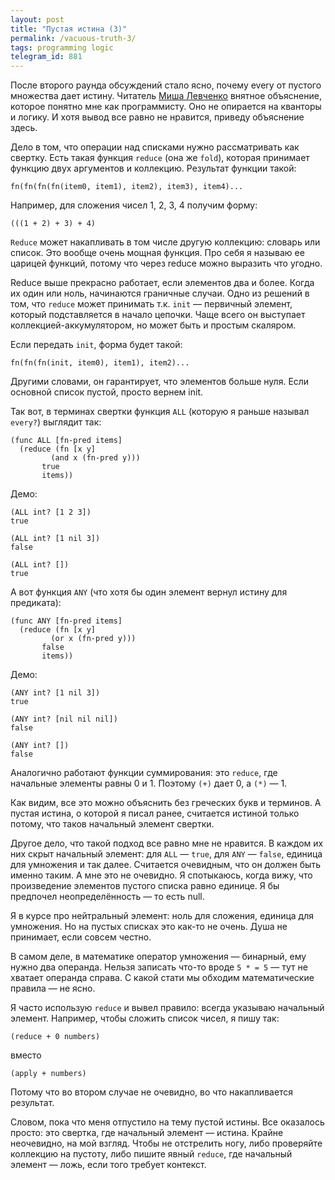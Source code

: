 ```yaml
---
layout: post
title: "Пустая истина (3)"
permalink: /vacuous-truth-3/
tags: programming logic
telegram_id: 881
---
```


[user]: https://t.me/themishkun

После второго раунда обсуждений стало ясно, почему every от пустого множества
дает истину. Читатель [Миша Левченко][user] внятное объяснение, которое понятно
мне как программисту. Оно не опирается на кванторы и логику. И хотя вывод все
равно не нравится, приведу объяснение здесь.

Дело в том, что операции над списками нужно рассматривать как свертку. Есть
такая функция `reduce` (она же `fold`), которая принимает функцию двух
аргументов и коллекцию. Результат функции такой:

~~~text
fn(fn(fn(fn(item0, item1), item2), item3), item4)...
~~~

Например, для сложения чисел 1, 2, 3, 4 получим форму:

~~~text
(((1 + 2) + 3) + 4)
~~~

`Reduce` может накапливать в том числе другую коллекцию: словарь или список. Это
вообще очень мощная функция. Про себя я называю ее царицей функций, потому что
через reduce можно выразить что угодно.

Reduce выше прекрасно работает, если элементов два и более. Когда их один или
ноль, начинаются граничные случаи. Одно из решений в том, что `reduce` может
принимать т.к. `init` — первичный элемент, который подставляется в начало
цепочки. Чаще всего он выступает коллекцией-аккумулятором, но может быть и
простым скаляром.

Если передать `init`, форма будет такой:

~~~text
fn(fn(fn(init, item0), item1), item2)...
~~~

Другими словами, он гарантирует, что элементов больше нуля. Если основной список
пустой, просто вернем init.

Так вот, в терминах свертки функция `ALL` (которую я раньше называл `every?`)
выглядит так:

~~~text
(func ALL [fn-pred items]
  (reduce (fn [x y]
         (and x (fn-pred y)))
       true
       items))
~~~

Демо:

~~~text
(ALL int? [1 2 3])
true

(ALL int? [1 nil 3])
false

(ALL int? [])
true
~~~

А вот функция `ANY` (что хотя бы один элемент вернул истину для предиката):

~~~text
(func ANY [fn-pred items]
  (reduce (fn [x y]
         (or x (fn-pred y)))
       false
       items))
~~~

Демо:

~~~text
(ANY int? [1 nil 3])
true

(ANY int? [nil nil nil])
false

(ANY int? [])
false
~~~

Аналогично работают функции суммирования: это `reduce`, где начальные элементы
равны 0 и 1. Поэтому `(+)` дает 0, а `(*)` — 1.

Как видим, все это можно объяснить без греческих букв и терминов. А пустая
истина, о которой я писал ранее, считается истиной только потому, что таков
начальный элемент свертки.

Другое дело, что такой подход все равно мне не нравится. В каждом их них скрыт
начальный элемент: для `ALL` — `true`, для `ANY` — `false`, единица для
умножения и так далее. Считается очевидным, что он должен быть именно таким. А
мне это не очевидно. Я спотыкаюсь, когда вижу, что произведение элементов
пустого списка равно единице. Я бы предпочел неопределённость — то есть null.

Я в курсе про нейтральный элемент: ноль для сложения, единица для умножения. Но
на пустых списках это как-то не очень. Душа не принимает, если совсем честно.

В самом деле, в математике оператор умножения — бинарный, ему нужно два
операнда. Нельзя записать что-то вроде `5 * = 5` — тут не хватает операнда
справа. С какой стати мы обходим математические правила — не ясно.

Я часто использую `reduce` и вывел правило: всегда указываю начальный
элемент. Например, чтобы сложить список чисел, я пишу так:

~~~text
(reduce + 0 numbers)
~~~

вместо

~~~text
(apply + numbers)
~~~

Потому что во втором случае не очевидно, во что накапливается результат.

Словом, пока что меня отпустило на тему пустой истины. Все оказалось просто: это
свертка, где начальный элемент — истина. Крайне неочевидно, на мой взгляд. Чтобы
не отстрелить ногу, либо проверяйте коллекцию на пустоту, либо пишите явный
`reduce`, где начальный элемент — ложь, если того требует контекст.
